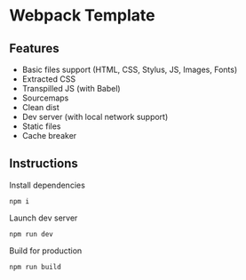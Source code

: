 # Webpack Template

## Features

- Basic files support (HTML, CSS, Stylus, JS, Images, Fonts)
- Extracted CSS
- Transpilled JS (with Babel)
- Sourcemaps
- Clean dist
- Dev server (with local network support)
- Static files
- Cache breaker

## Instructions

Install dependencies

```npm i```

Launch dev server

```npm run dev```

Build for production

```npm run build```